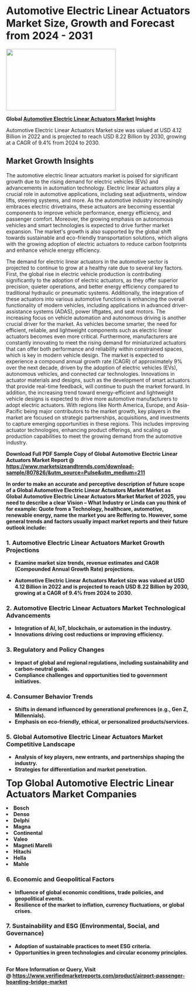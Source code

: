 <H1>Automotive Electric Linear Actuators Market Size, Growth and Forecast from 2024 - 2031</H1><img class="aligncenter size-medium wp-image-584254" src="https://thirdeyenews.in/wp-content/uploads/2024/09/Global-Market-Research-300x168.jpeg" alt="" width="300" height="168" /><p><strong>Global&nbsp;<a href="https://www.marketsizeandtrends.com/download-sample/807826/&amp;utm_source=Pulse&amp;utm_medium=211">Automotive Electric Linear Actuators Market</a> Insights</strong></p><p>Automotive Electric Linear Actuators Market size was valued at USD 4.12 Billion in 2022 and is projected to reach USD 8.22 Billion by 2030, growing at a CAGR of 9.4% from 2024 to 2030.</p><p><h2>Market Growth Insights</h2> <p>The automotive electric linear actuators market is poised for significant growth due to the rising demand for electric vehicles (EVs) and advancements in automation technology. Electric linear actuators play a crucial role in automotive applications, including seat adjustments, window lifts, steering systems, and more. As the automotive industry increasingly embraces electric drivetrains, these actuators are becoming essential components to improve vehicle performance, energy efficiency, and passenger comfort. Moreover, the growing emphasis on autonomous vehicles and smart technologies is expected to drive further market expansion. The market's growth is also supported by the global shift towards sustainable and eco-friendly transportation solutions, which aligns with the growing adoption of electric actuators to reduce carbon footprints and enhance vehicle energy efficiency.</p> <p><strong></strong></p> <p>The demand for electric linear actuators in the automotive sector is projected to continue to grow at a healthy rate due to several key factors. First, the global rise in electric vehicle production is contributing significantly to the adoption of electric actuators, as they offer superior precision, quieter operations, and better energy efficiency compared to traditional hydraulic or pneumatic systems. Additionally, the integration of these actuators into various automotive functions is enhancing the overall functionality of modern vehicles, including applications in advanced driver-assistance systems (ADAS), power liftgates, and seat motors. The increasing focus on vehicle automation and autonomous driving is another crucial driver for the market. As vehicles become smarter, the need for efficient, reliable, and lightweight components such as electric linear actuators becomes even more critical. Furthermore, manufacturers are constantly innovating to meet the rising demand for miniaturized actuators that can offer both performance and reliability within constrained spaces, which is key in modern vehicle design. The market is expected to experience a compound annual growth rate (CAGR) of approximately 9% over the next decade, driven by the adoption of electric vehicles (EVs), autonomous vehicles, and connected car technologies. Innovations in actuator materials and designs, such as the development of smart actuators that provide real-time feedback, will continue to push the market forward. In addition, the increasing trend toward energy-efficient and lightweight vehicle designs is expected to drive more automotive manufacturers to adopt electric actuators. With regions like North America, Europe, and Asia-Pacific being major contributors to the market growth, key players in the market are focused on strategic partnerships, acquisitions, and investments to capture emerging opportunities in these regions. This includes improving actuator technologies, enhancing product offerings, and scaling up production capabilities to meet the growing demand from the automotive industry. <p><strong></p><p><span class=""><strong>Download Full PDF Sample Copy of Global Automotive Electric Linear Actuators Market Report</strong> @ <a href="https://www.marketsizeandtrends.com/download-sample/807826/&amp;utm_source=Pulse&amp;utm_medium=211" target="_blank">https://www.marketsizeandtrends.com/download-sample/807826/&amp;utm_source=Pulse&amp;utm_medium=211</a></span></p><p>In order to make an accurate and perceptive description of future scope of a Global&nbsp;Automotive Electric Linear Actuators Market Market as Global&nbsp;Automotive Electric Linear Actuators Market Market of 2025, you need to describe a clear Vision &ndash; What Industry or Linda can you think of for example: Quote from a Technology, healthcare, automotive, renewable energy, name the market you are Reffering to. However, some general trends and factors usually impact market reports and their future outlook include:</p><h3>1.&nbsp;<strong>Automotive Electric Linear Actuators Market Growth Projections</strong></h3><ul><li>Examine market size trends, revenue estimates and CAGR (Compounded Annual Growth Rate) projections.</li><li><p>Automotive Electric Linear Actuators Market size was valued at USD 4.12 Billion in 2022 and is projected to reach USD 8.22 Billion by 2030, growing at a CAGR of 9.4% from 2024 to 2030.</p></li></ul><h3>2.&nbsp;<strong>Automotive Electric Linear Actuators Market Technological Advancements</strong></h3><ul><li>Integration of AI, IoT, blockchain, or automation in the industry.</li><li>Innovations driving cost reductions or improving efficiency.</li></ul><h3>3.&nbsp;<strong>Regulatory and Policy Changes</strong></h3><ul><li>Impact of global and regional regulations, including sustainability and carbon-neutral goals.</li><li>Compliance challenges and opportunities tied to government initiatives.</li></ul><h3>4.&nbsp;<strong>Consumer Behavior Trends</strong></h3><ul><li>Shifts in demand influenced by generational preferences (e.g., Gen Z, Millennials).</li><li>Emphasis on eco-friendly, ethical, or personalized products/services.</li></ul><h3>5.&nbsp;<strong>Global Automotive Electric Linear Actuators Market Competitive Landscape</strong></h3><ul><li>Analysis of key players, new entrants, and partnerships shaping the industry.</li><li>Strategies for differentiation and market penetration.</li></ul><p data-pm-slice="1 1 []"><span style="color: inherit; font-family: inherit; font-size: 25px;">Top Global Automotive Electric Linear Actuators Market Companies</span></p><div class="" data-test-id=""><p><li>Bosch</li><li> Denso</li><li> Delphi</li><li> Magna</li><li> Continental</li><li> Valeo</li><li> Magneti Marelli</li><li> Hitachi</li><li> Hella</li><li> Mahle</li></p></div><h3>6.&nbsp;<strong>Economic and Geopolitical Factors</strong></h3><ul><li>Influence of global economic conditions, trade policies, and geopolitical events.</li><li>Resilience of the market to inflation, currency fluctuations, or global crises.</li></ul><h3>7.&nbsp;<strong>Sustainability and ESG (Environmental, Social, and Governance)</strong></h3><ul><li>Adoption of sustainable practices to meet ESG criteria.</li><li>Opportunities in green technologies and circular economy principles.</li></ul><h2><strong style="font-size: 14px;">For More Information or Query, Visit @&nbsp;</strong><a style="background-color: #ffffff; font-size: 14px;" href="https://www.marketsizeandtrends.com/report/automotive-electric-linear-actuators-market/" target="_blank">https://www.verifiedmarketreports.com/product/airport-passenger-boarding-bridge-market</a></h2>
